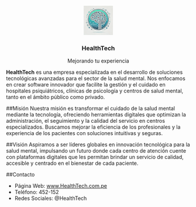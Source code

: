 <br />
<div align="center">
  <a href="https://github.com/HealthTech-Softwares/HealthTech">
    <img src="logo.png" alt="Logo" width="80" height="80">
  </a>

  <h3 align="center">HealthTech</h3>
  <p align="center">
    Mejorando tu experiencia
  </p>
</div>

**HealthTech** es una empresa especializada en el desarrollo de soluciones tecnológicas avanzadas para el sector de la salud mental. Nos enfocamos en crear software innovador que facilite la gestión y el cuidado en hospitales psiquiátricos, clínicas de psicología y centros de salud mental, tanto en el ámbito público como privado.

##Misión
Nuestra misión es transformar el cuidado de la salud mental mediante la tecnología, ofreciendo herramientas digitales que optimizan la administración, el seguimiento y la calidad del servicio en centros especializados. Buscamos mejorar la eficiencia de los profesionales y la experiencia de los pacientes con soluciones intuitivas y seguras.

##Visión
Aspiramos a ser líderes globales en innovación tecnológica para la salud mental, impulsando un futuro donde cada centro de atención cuente con plataformas digitales que les permitan brindar un servicio de calidad, accesible y centrado en el bienestar de cada paciente.

##Contacto
- Página Web: www.HealthTech.com.pe
- Teléfono: 452-152
- Redes Sociales: @HealthTech
